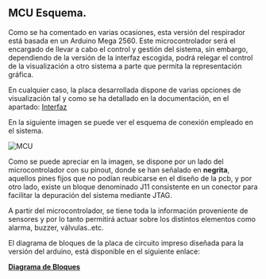 ## MCU Esquema. ##

Como se ha comentado en varias ocasiones, esta versión del respirador está basada en un Arduino Mega 2560.
Este microcontrolador será el encargado de llevar a cabo el control y gestión del sistema, sin embargo, dependiendo de la versión de la interfaz escogida, podrá relegar el control de la visualización a otro sistema a parte que permita la representación gráfica.

En cualquier caso, la placa desarrollada dispone de varias opciones de visualización tal y como se ha detallado en la documentación, en el apartado: [Interfaz](https://gitlab.com/reespirator/reespirator2020/-/blob/master/electronics/arduino/interfaz_esquema.md "Interfaz") 

En la siguiente imagen se puede ver el esquema de conexión empleado en el sistema.

![MCU](https://gitlab.com/reespirator/reespirator2020/-/raw/master/images/arduino/pinout_mcu.png "MCU")

Como se puede apreciar en la imagen, se dispone por un lado del microcontrolador con su pinout, donde se han señalado en **negrita**, aquellos pines fijos que no podían reubicarse en el diseño de la pcb, y por otro lado, existe un bloque denominado J11 consistente en un conector para facilitar la depuración del sistema mediante JTAG.

A partir del microcontrolador, se tiene toda la información proveniente de sensores y por lo tanto permitirá actuar sobre los distintos elementos como alarma, buzzer, válvulas..etc.

El diagrama de bloques de la placa de circuito impreso diseñada para la versión del arduino, está disponible en el siguiente enlace:

**[Diagrama de Bloques](https://gitlab.com/reespirator/reespirator2020/-/blob/master/electronics/arduino/diagrama_bloques_esquema.md "Diagrama de Bloques")**